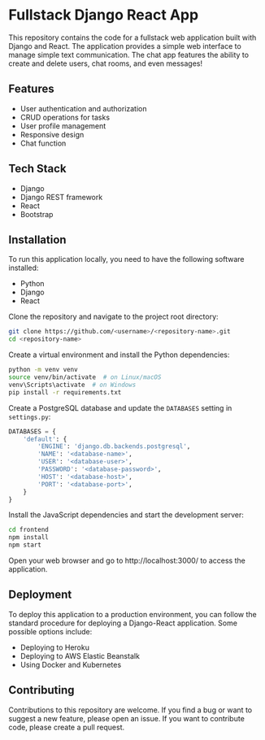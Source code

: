# Fullstack Django React App

This repository contains the code for a fullstack web application built with Django and React. The application provides a simple web interface to manage simple text communication.
The chat app features the ability to create and delete users, chat rooms, and even messages!


## Features

- User authentication and authorization
- CRUD operations for tasks
- User profile management
- Responsive design
- Chat function 

## Tech Stack

- Django
- Django REST framework
- React
- Bootstrap


## Installation

To run this application locally, you need to have the following software installed:

- Python 
- Django
- React


Clone the repository and navigate to the project root directory:

```bash
git clone https://github.com/<username>/<repository-name>.git
cd <repository-name>
```

Create a virtual environment and install the Python dependencies:

```bash
python -m venv venv
source venv/bin/activate  # on Linux/macOS
venv\Scripts\activate  # on Windows
pip install -r requirements.txt
```

Create a PostgreSQL database and update the `DATABASES` setting in `settings.py`:

```python
DATABASES = {
    'default': {
        'ENGINE': 'django.db.backends.postgresql',
        'NAME': '<database-name>',
        'USER': '<database-user>',
        'PASSWORD': '<database-password>',
        'HOST': '<database-host>',
        'PORT': '<database-port>',
    }
}
```

Install the JavaScript dependencies and start the development server:

```bash
cd frontend
npm install
npm start
```

Open your web browser and go to http://localhost:3000/ to access the application.

## Deployment

To deploy this application to a production environment, you can follow the standard procedure for deploying a Django-React application. Some possible options include:

- Deploying to Heroku
- Deploying to AWS Elastic Beanstalk
- Using Docker and Kubernetes

## Contributing

Contributions to this repository are welcome. If you find a bug or want to suggest a new feature, please open an issue. If you want to contribute code, please create a pull request.
